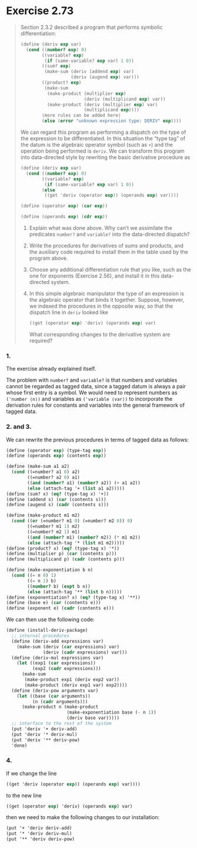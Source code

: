 # Exercise 2.73

> Section 2.3.2 described a program that performs symbolic differentiation:
> ```scheme
> (define (deriv exp var)
>   (cond ((number? exp) 0)
>         ((variable? exp)
>          (if (same-variable? exp var) 1 0))
>         ((sum? exp)
>          (make-sum (deriv (addend exp) var)
>                    (deriv (augend exp) var)))
>         ((product? exp)
>          (make-sum
>           (make-product (multiplier exp)
>                         (deriv (multiplicand exp) var))
>           (make-product (deriv (multiplier exp) var)
>                         (multiplicand exp))))
>         ⟨more rules can be added here⟩
>         (else (error "unknown expression type: DERIV" exp))))
> ```
> We can regard this program as performing a dispatch on the type of the expression to be differentiated.
> In this situation the “type tag” of the datum is the algebraic operator symbol (such as `+`) and the operation being performed is `deriv`.
> We can transform this program into data-directed style by rewriting the basic derivative procedure as
> ```scheme
> (define (deriv exp var)
>   (cond ((number? exp) 0)
>         ((variable? exp)
>          (if (same-variable? exp var) 1 0))
>         (else
>          ((get 'deriv (operator exp)) (operands exp) var))))
>
> (define (operator exp) (car exp))
>
> (define (operands exp) (cdr exp))
> ```
>
> 1.  Explain what was done above.
>     Why can’t we assimilate the predicates `number?` and `variable?` into the data-directed dispatch?
>
> 2.  Write the procedures for derivatives of sums and products, and the auxiliary code required to install them in the table used by the program above.
>
> 3.  Choose any additional differentiation rule that you like, such as the one for exponents (Exercise 2.56), and install it in this data-directed system.
>
> 4.  In this simple algebraic manipulator the type of an expression is the algebraic operator that binds it together.
>     Suppose, however, we indexed the procedures in the opposite way, so that the dispatch line in `deriv` looked like
>     ```scheme
>     ((get (operator exp) 'deriv) (operands exp) var)
>     ```
>     What corresponding changes to the derivative system are required?



### 1.

The exercise already explained itself.

The problem with `number?` and `variable?` is that numbers and variables cannot be regarded as tagged data, since a tagged datum is always a pair whose first entry is a symbol.
We would need to represent numbers as `('number ⟨n⟩)` and variables as `('variable ⟨var⟩)` to incorporate the derivation rules for constants and variables into the general framework of tagged data.



### 2. and 3.

We can rewrite the previous procedures in terms of tagged data as follows:
```scheme
(define (operator exp) (type-tag exp))
(define (operands exp) (contents exp))

(define (make-sum a1 a2)
  (cond ((=number? a1 0) a2)
        ((=number? a2 0) a1)
        ((and (number? a1) (number? a2)) (+ a1 a2))
        (else (attach-tag '+ (list a1 a2)))))
(define (sum? x) (eq? (type-tag x) '+))
(define (addend s) (car (contents s)))
(define (augend s) (cadr (contents s)))

(define (make-product m1 m2)
  (cond ((or (=number? m1 0) (=number? m2 0)) 0)
        ((=number? m1 1) m2)
        ((=number? m2 1) m1)
        ((and (number? m1) (number? m2)) (* m1 m2))
        (else (attach-tag '* (list m1 m2)))))
(define (product? x) (eq? (type-tag x) '*))
(define (multiplier p) (car (contents p)))
(define (multiplicand p) (cadr (contents p)))

(define (make-exponentiation b n)
  (cond ((= n 0) 1)
        ((= n 1) b)
        ((number? b) (expt b n))
        (else (attach-tag '** (list b n)))))
(define (exponentiation? x) (eq? (type-tag x) '**))
(define (base e) (car (contents e)))
(define (exponent e) (cadr (contents e)))
```
We can then use the following code:
```scheme
(define (install-deriv-package)
  ;; internal procedures
  (define (deriv-add expressions var)
    (make-sum (deriv (car expressions) var)
              (deriv (cadr expressions) var)))
  (define (deriv-mul expressions var)
    (let ((exp1 (car expressions))
          (exp2 (cadr expressions)))
      (make-sum
       (make-product exp1 (deriv exp2 var))
       (make-product (deriv exp1 var) exp2))))
  (define (deriv-pow arguments var)
    (let ((base (car arguments))
          (n (cadr arguments)))
      (make-product n (make-product
                       (make-exponentiation base (- n 1))
                       (deriv base var)))))
  ;; interface to the rest of the system
  (put 'deriv '+ deriv-add)
  (put 'deriv '* deriv-mul)
  (put 'deriv '** deriv-pow)
  'done)
```



### 4.

If we change the line
```scheme
((get 'deriv (operator exp)) (operands exp) var))))
```
to the new line
```scheme
((get (operator exp) 'deriv) (operands exp) var)
```
then we need to make the following changes to our installation:
```scheme
(put '+ 'deriv deriv-add)
(put '* 'deriv deriv-mul)
(put '** 'deriv deriv-pow)
```
